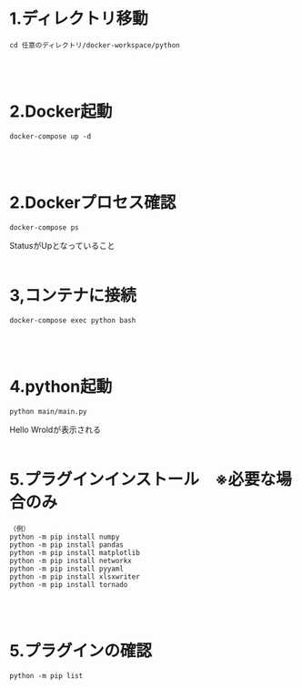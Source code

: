 # 1.ディレクトリ移動
```
cd 任意のディレクトリ/docker-workspace/python
```
<br><br>
# 2.Docker起動
```
docker-compose up -d
```
<br><br>
# 2.Dockerプロセス確認
```
docker-compose ps
```
StatusがUpとなっていること
<br><br>
# 3,コンテナに接続
```
docker-compose exec python bash
```
<br><br>
# 4.python起動
```
python main/main.py
```
Hello Wroldが表示される
<br><br>
# 5.プラグインインストール　※必要な場合のみ
```
（例）
python -m pip install numpy
python -m pip install pandas
python -m pip install matplotlib
python -m pip install networkx
python -m pip install pyyaml
python -m pip install xlsxwriter
python -m pip install tornado
```
<br><br>

# 5.プラグインの確認
```
python -m pip list
```
<br><br>
